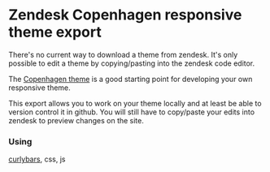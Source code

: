 # Zendesk Copenhagen responsive theme export

There's no current way to download a theme from zendesk. It's only possible to edit a theme by copying/pasting into the zendesk code editor.

The [Copenhagen theme](https://www.zendesk.com/blog/copenhagen-responsive-help-center-theme/) is a good starting point for developing your own responsive theme.

This export allows you to work on your theme locally and at least be able to version control it in github. You will still have to copy/paste your edits into zendesk to preview changes on the site.

### Using

[curlybars](https://support.zendesk.com/hc/en-us/articles/205753348-Using-the-Help-Center-templating-language), css, js
